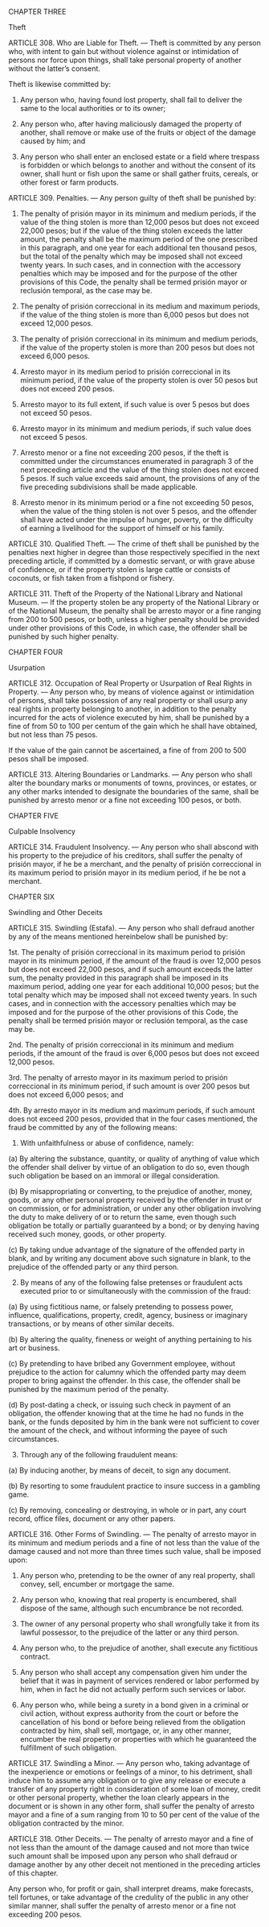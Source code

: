 
CHAPTER THREE

Theft

ARTICLE 308. Who are Liable for Theft. — Theft is committed by any person who, with intent to gain but without violence against or intimidation of persons nor force upon things, shall take personal property of another without the latter’s consent.

Theft is likewise committed by:

1. Any person who, having found lost property, shall fail to deliver the same to the local authorities or to its owner;

2. Any person who, after having maliciously damaged the property of another, shall remove or make use of the fruits or object of the damage caused by him; and

3. Any person who shall enter an enclosed estate or a field where trespass is forbidden or which belongs to another and without the consent of its owner, shall hunt or fish upon the same or shall gather fruits, cereals, or other forest or farm products.

ARTICLE 309. Penalties. — Any person guilty of theft shall be punished by:

1. The penalty of prisión mayor in its minimum and medium periods, if the value of the thing stolen is more than 12,000 pesos but does not exceed 22,000 pesos; but if the value of the thing stolen exceeds the latter amount, the penalty shall be the maximum period of the one prescribed in this paragraph, and one year for each additional ten thousand pesos, but the total of the penalty which may be imposed shall not exceed twenty years. In such cases, and in connection with the accessory penalties which may be imposed and for the purpose of the other provisions of this Code, the penalty shall be termed prisión mayor or reclusión temporal, as the case may be.

2. The penalty of prisión correccional in its medium and maximum periods, if the value of the thing stolen is more than 6,000 pesos but does not exceed 12,000 pesos.

3. The penalty of prisión correccional in its minimum and medium periods, if the value of the property stolen is more than 200 pesos but does not exceed 6,000 pesos.

4. Arresto mayor in its medium period to prisión correccional in its minimum period, if the value of the property stolen is over 50 pesos but does not exceed 200 pesos.

5. Arresto mayor to its full extent, if such value is over 5 pesos but does not exceed 50 pesos.

6. Arresto mayor in its minimum and medium periods, if such value does not exceed 5 pesos.

7. Arresto menor or a fine not exceeding 200 pesos, if the theft is committed under the circumstances enumerated in paragraph 3 of the next preceding article and the value of the thing stolen does not exceed 5 pesos. If such value exceeds said amount, the provisions of any of the five preceding subdivisions shall be made applicable.

8. Arresto menor in its minimum period or a fine not exceeding 50 pesos, when the value of the thing stolen is not over 5 pesos, and the offender shall have acted under the impulse of hunger, poverty, or the difficulty of earning a livelihood for the support of himself or his family.

ARTICLE 310. Qualified Theft. — The crime of theft shall be punished by the penalties next higher in degree than those respectively specified in the next preceding article, if committed by a domestic servant, or with grave abuse of confidence, or if the property stolen is large cattle or consists of coconuts, or fish taken from a fishpond or fishery.

ARTICLE 311. Theft of the Property of the National Library and National Museum. — If the property stolen be any property of the National Library or of the National Museum, the penalty shall be arresto mayor or a fine ranging from 200 to 500 pesos, or both, unless a higher penalty should be provided under other provisions of this Code, in which case, the offender shall be punished by such higher penalty.

CHAPTER FOUR

Usurpation

ARTICLE 312. Occupation of Real Property or Usurpation of Real Rights in Property. — Any person who, by means of violence against or intimidation of persons, shall take possession of any real property or shall usurp any real rights in property belonging to another, in addition to the penalty incurred for the acts of violence executed by him, shall be punished by a fine of from 50 to 100 per centum of the gain which he shall have obtained, but not less than 75 pesos.

If the value of the gain cannot be ascertained, a fine of from 200 to 500 pesos shall be imposed.

ARTICLE 313. Altering Boundaries or Landmarks. — Any person who shall alter the boundary marks or monuments of towns, provinces, or estates, or any other marks intended to designate the boundaries of the same, shall be punished by arresto menor or a fine not exceeding 100 pesos, or both.

CHAPTER FIVE

Culpable Insolvency

ARTICLE 314. Fraudulent Insolvency. — Any person who shall abscond with his property to the prejudice of his creditors, shall suffer the penalty of prisión mayor, if he be a merchant, and the penalty of prisión correccional in its maximum period to prisión mayor in its medium period, if he be not a merchant.

CHAPTER SIX

Swindling and Other Deceits

ARTICLE 315. Swindling (Estafa). — Any person who shall defraud another by any of the means mentioned hereinbelow shall be punished by:

1st. The penalty of prisión correccional in its maximum period to prisión mayor in its minimum period, if the amount of the fraud is over 12,000 pesos but does not exceed 22,000 pesos, and if such amount exceeds the latter sum, the penalty provided in this paragraph shall be imposed in its maximum period, adding one year for each additional 10,000 pesos; but the total penalty which may be imposed shall not exceed twenty years. In such cases, and in connection with the accessory penalties which may be imposed and for the purpose of the other provisions of this Code, the penalty shall be termed prisión mayor or reclusión temporal, as the case may be.

2nd. The penalty of prisión correccional in its minimum and medium periods, if the amount of the fraud is over 6,000 pesos but does not exceed 12,000 pesos.

3rd. The penalty of arresto mayor in its maximum period to prisión correccional in its minimum period, if such amount is over 200 pesos but does not exceed 6,000 pesos; and

4th. By arresto mayor in its medium and maximum periods, if such amount does not exceed 200 pesos, provided that in the four cases mentioned, the fraud be committed by any of the following means:

1. With unfaithfulness or abuse of confidence, namely:

(a) By altering the substance, quantity, or quality of anything of value which the offender shall deliver by virtue of an obligation to do so, even though such obligation be based on an immoral or illegal consideration.

(b) By misappropriating or converting, to the prejudice of another, money, goods, or any other personal property received by the offender in trust or on commission, or for administration, or under any other obligation involving the duty to make delivery of or to return the same, even though such obligation be totally or partially guaranteed by a bond; or by denying having received such money, goods, or other property.

(c) By taking undue advantage of the signature of the offended party in blank, and by writing any document above such signature in blank, to the prejudice of the offended party or any third person.

2. By means of any of the following false pretenses or fraudulent acts executed prior to or simultaneously with the commission of the fraud:

(a) By using fictitious name, or falsely pretending to possess power, influence, qualifications, property, credit, agency, business or imaginary transactions, or by means of other similar deceits.

(b) By altering the quality, fineness or weight of anything pertaining to his art or business.

(c) By pretending to have bribed any Government employee, without prejudice to the action for calumny which the offended party may deem proper to bring against the offender. In this case, the offender shall be punished by the maximum period of the penalty.

(d) By post-dating a check, or issuing such check in payment of an obligation, the offender knowing that at the time he had no funds in the bank, or the funds deposited by him in the bank were not sufficient to cover the amount of the check, and without informing the payee of such circumstances.

3. Through any of the following fraudulent means:

(a) By inducing another, by means of deceit, to sign any document.

(b) By resorting to some fraudulent practice to insure success in a gambling game.

(c) By removing, concealing or destroying, in whole or in part, any court record, office files, document or any other papers.

ARTICLE 316. Other Forms of Swindling. — The penalty of arresto mayor in its minimum and medium periods and a fine of not less than the value of the damage caused and not more than three times such value, shall be imposed upon:

1. Any person who, pretending to be the owner of any real property, shall convey, sell, encumber or mortgage the same.

2. Any person who, knowing that real property is encumbered, shall dispose of the same, although such encumbrance be not recorded.

3. The owner of any personal property who shall wrongfully take it from its lawful possessor, to the prejudice of the latter or any third person.

4. Any person who, to the prejudice of another, shall execute any fictitious contract.

5. Any person who shall accept any compensation given him under the belief that it was in payment of services rendered or labor performed by him, when in fact he did not actually perform such services or labor.

6. Any person who, while being a surety in a bond given in a criminal or civil action, without express authority from the court or before the cancellation of his bond or before being relieved from the obligation contracted by him, shall sell, mortgage, or, in any other manner, encumber the real property or properties with which he guaranteed the fulfillment of such obligation.

ARTICLE 317. Swindling a Minor. — Any person who, taking advantage of the inexperience or emotions or feelings of a minor, to his detriment, shall induce him to assume any obligation or to give any release or execute a transfer of any property right in consideration of some loan of money, credit or other personal property, whether the loan clearly appears in the document or is shown in any other form, shall suffer the penalty of arresto mayor and a fine of a sum ranging from 10 to 50 per cent of the value of the obligation contracted by the minor.

ARTICLE 318. Other Deceits. — The penalty of arresto mayor and a fine of not less than the amount of the damage caused and not more than twice such amount shall be imposed upon any person who shall defraud or damage another by any other deceit not mentioned in the preceding articles of this chapter.

Any person who, for profit or gain, shall interpret dreams, make forecasts, tell fortunes, or take advantage of the credulity of the public in any other similar manner, shall suffer the penalty of arresto menor or a fine not exceeding 200 pesos.